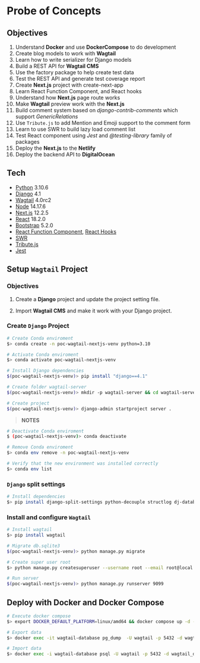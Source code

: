 # Probe of Concepts

## Objectives
1. Understand **Docker** and use **DockerCompose** to do development
2. Create blog models to work with **Wagtail**
3. Learn how to write serializer for Django models
4. Build a REST API for **Wagtail CMS**
5. Use the factory package to help create test data
6. Test the REST API and generate test coverage report
7. Create **Next.js** project with create-next-app
8. Learn React Function Component, and React hooks
9. Understand how **Next.js** page route works
10. Make **Wagtail** preview work with the **Next.js**
11. Build comment system based on *django-contrib-comments* which support *GenericRelations*
12. Use `Tribute.js` to add Mention and Emoji support to the comment form
13. Learn to use SWR to build lazy load comment list
14. Test React component using *Jest* and *@testing-library* family of packages
15. Deploy the **Next.js** to the **Netlify**
16. Deploy the backend API to **DigitalOcean**

## Tech
- [Python](https://docs.python.org/3/whatsnew/3.10.html) 3.10.6
- [Django](https://devdocs.io/django~4.1/) 4.1
- [Wagtail](https://docs.wagtail.org/en/latest/releases/4.0.html) 4.0rc2
- [Node](https://nodejs.org/docs/latest-v14.x/api/) 14.17.6
- [Next.js](https://nextjs.org/learn/foundations/about-nextjs/what-is-nextjs) 12.2.5
- [React](https://reactjs.org/docs/getting-started.html) 18.2.0
- [Bootstrap](https://getbootstrap.com/docs/5.2/getting-started/introduction/) 5.2.0
- [React Function Component](https://www.knowledgehut.com/blog/web-development/react-functional-components), [React Hooks](https://fettblog.eu/typescript-react/hooks/)
- [SWR](https://swr.vercel.app/)
- [Tribute.js](https://www.npmjs.com/package/tributejs)
- [Jest](https://jestjs.io/docs/getting-started)

## Setup `Wagtail` Project
### Objectives
1. Create a **Django** project and update the project setting file.

2. Import **Wagtail CMS** and make it work with your Django project.

### Create `Django` Project
```bash
# Create Conda enviroment
$> conda create -n poc-wagtail-nextjs-venv python=3.10

# Activate Conda enviroment
$> conda activate poc-wagtail-nextjs-venv

# Install Django dependencies
$(poc-wagtail-nextjs-venv)> pip install "django==4.1"

# Create folder wagtail-server
$(poc-wagtail-nextjs-venv)> mkdir -p wagtail-server && cd wagtail-server

# Create project
$(poc-wagtail-nextjs-venv)> django-admin startproject server .
```
> **NOTES**
```bash
# Deactivate Conda enviroment
$ (poc-wagtail-nextjs-venv)> conda deactivate

# Remove Conda enviroment
$> conda env remove -n poc-wagtail-nextjs-venv

# Verify that the new environment was installed correctly
$> conda env list
```

### `Django` split settings

```bash
# Install dependencies
$> pip install django-split-settings python-decouple structlog dj-database-url nplusone django-querycount ipython bcrypt psycopg2-binary
```


### Install and configure `Wagtail`
```bash
# Install wagtail
$> pip install wagtail
```

```bash
# Migrate db.sqlite3 
$(poc-wagtail-nextjs-venv)> python manage.py migrate

# Create super user root
$> python manage.py createsuperuser --username root --email root@local.test

# Run server
$(poc-wagtail-nextjs-venv)> python manage.py runserver 9099
```

## Deploy with Docker and Docker Compose

```bash
# Execute docker compose
$> export DOCKER_DEFAULT_PLATFORM=linux/amd64 && docker compose up -d --build

# Export data
$> docker exec -it wagtail-database pg_dump  -U wagtail -p 5432 -d wagtail_db > db/wagtail_db.sql

# Import data
$> docker exec -i wagtail-database psql -U wagtail -p 5432 -d wagtail_db < db/wagtail_db.sql
``` 